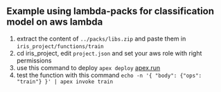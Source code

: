 ## Example using lambda-packs for classification model on aws lambda

1. extract the content of `../packs/libs.zip` and paste them in `iris_project/functions/train`
2. cd iris_project, edit `project.json` and set your aws role with right permissions
3. use this command to deploy `apex deploy` [apex.run](http://apex.run/)
4. test the function with this command `echo -n '{ "body": {"ops": "train"} }' | apex invoke train`